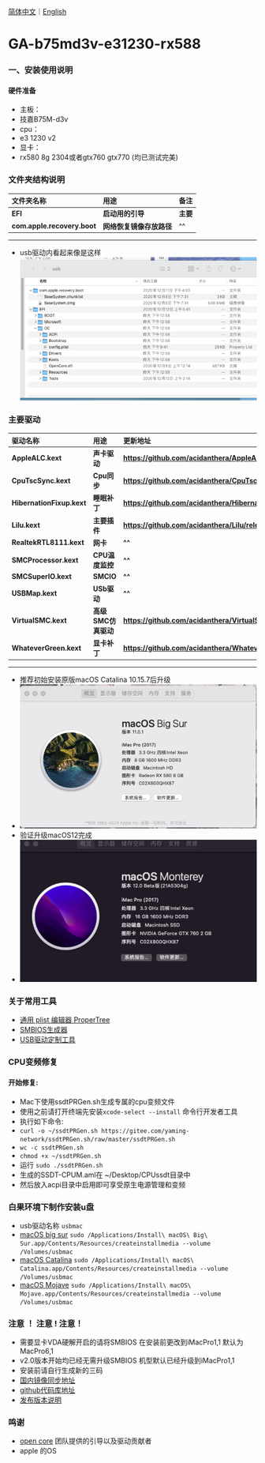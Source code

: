 [简体中文](/README.md)｜[English](/README_en.md)

GA-b75md3v-e31230-rx588
=======================


###  一、安装使用说明 ###

#### 硬件准备
- 主板：
- 技嘉B75M-d3v
- cpu：
- e3 1230 v2
- 显卡：
- rx580 8g 2304或者gtx760 gtx770 (均已测试完美)

### 文件夹结构说明 ###
文件夹名称 | 用途 | 备注
:--- | :--- | :---
**EFI** | **启动用的引导** | **主要**
**com.apple.recovery.boot** | **网络恢复镜像存放路径** | ^^
---
- usb驱动内看起来像是这样
![image](./docs/usb.png)

### 主要驱动 ###
驱动名称 | 用途 | 更新地址
:--- | :--- | :---
**AppleALC.kext** | **声卡驱动** | **https://github.com/acidanthera/AppleALC/releases**
**CpuTscSync.kext** | **Cpu同步** | **https://github.com/acidanthera/CpuTscSync/releases**
**HibernationFixup.kext** | **睡眠补丁** | **https://github.com/acidanthera/HibernationFixup/releases**
**Lilu.kext** | **主要插件** | **https://github.com/acidanthera/Lilu/releases**
**RealtekRTL8111.kext** | **网卡** | **^^**
**SMCProcessor.kext** | **CPU温度监控** | **^^**
**SMCSuperIO.kext** | **SMCIO** | **^^**
**USBMap.kext** | **USb驱动** | **^^**
**VirtualSMC.kext** | **高级SMC仿真驱动** | **https://github.com/acidanthera/VirtualSMC/releases**
**WhateverGreen.kext** | **显卡补丁** | **https://github.com/acidanthera/WhateverGreen/releases**
---

- 推荐初始安装原版macOS Catalina 10.15.7后升级 
- ![](./docs/macOSBigSur.png)
- 验证升级macOS12完成
- ![](./docs/macOS12.png)
### 关于常用工具 ###
- [通用 plist 编辑器 ProperTree](https://github.com/corpnewt/ProperTree)
- [SMBIOS生成器](https://github.com/corpnewt/GenSMBIOS)
- [USB驱动定制工具](https://github.com/corpnewt/USBMap)

### CPU变频修复 ###
#### 开始修复:
- Mac下使用ssdtPRGen.sh生成专属的cpu变频文件 
- 使用之前请打开终端先安装```xcode-select --install``` 命令行开发者工具
- 执行如下命令:
- ```curl -o ~/ssdtPRGen.sh https://gitee.com/yaming-network/ssdtPRGen.sh/raw/master/ssdtPRGen.sh```
- ```wc -c ssdtPRGen.sh```
- ```chmod +x ~/ssdtPRGen.sh```
- 运行 ```sudo ./ssdtPRGen.sh```
- 生成的SSDT-CPUM.aml在 ~/Desktop/CPUssdt目录中
- 然后放入acpi目录中启用即可享受原生电源管理和变频
### 白果环境下制作安装u盘 ###
- usb驱动名称 `usbmac`
- [macOS big sur](https://apps.apple.com/cn/app/macos-big-sur/id1526878132?mt=12) `sudo /Applications/Install\ macOS\ Big\ Sur.app/Contents/Resources/createinstallmedia --volume /Volumes/usbmac`
- [macOS Catalina](https://itunes.apple.com/cn/app/macos-catalina/id1466841314?ls=1&mt=12) `sudo /Applications/Install\ macOS\ Catalina.app/Contents/Resources/createinstallmedia --volume /Volumes/usbmac`
- [macOS Mojave](https://itunes.apple.com/cn/app/macos-mojave/id1398502828?ls=1&mt=12) `sudo /Applications/Install\ macOS\ Mojave.app/Contents/Resources/createinstallmedia --volume /Volumes/usbmac`
### 注意 ！ 注意 ! 注意！ ###

- 需要显卡VDA硬解开启的请将SMBIOS 在安装前更改到iMacPro1,1 默认为MacPro6,1
- v2.0版本开始均已经无需升级SMBIOS 机型默认已经升级到iMacPro1,1
- 安装前请自行生成新的三码
- [国内镜像同步地址](https://gitee.com/yaming-network/OpenCore-GA-b75)
- [github代码库地址](https://github.com/wy414012/OpenCore-GA-b75)
- [发布版本说明](/Changelog.md)

### 鸣谢 ###
- [open core](https://github.com/acidanthera/OpenCorePkg) 团队提供的引导以及驱动贡献者
- apple 的OS


 
  
  
  
